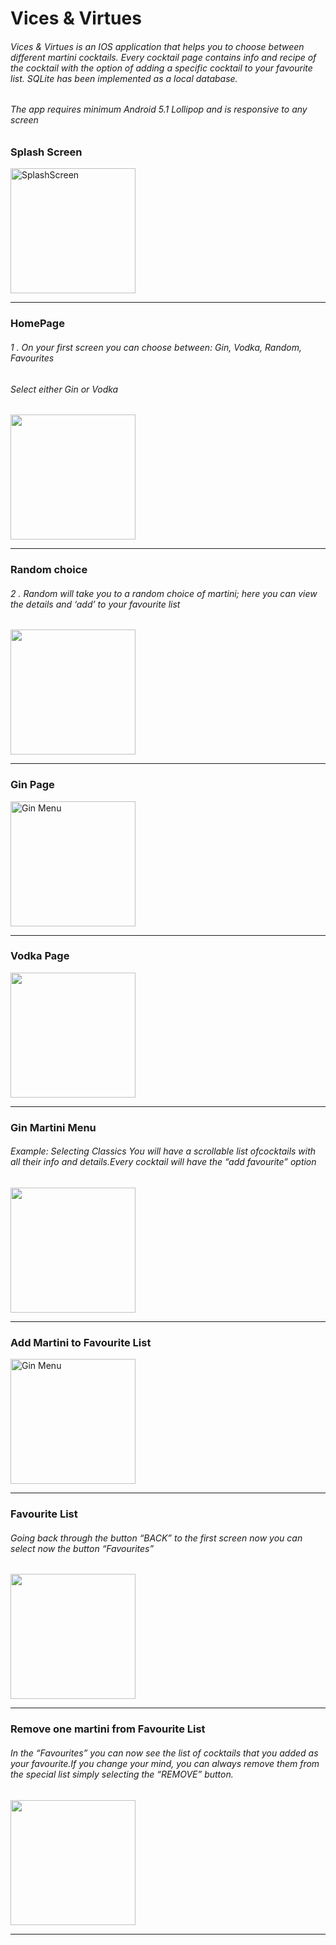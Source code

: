 # Vices & Virtues
###### Vices & Virtues is an IOS application that helps you to choose between different martini cocktails. Every cocktail page contains info and recipe of the cocktail with the option of adding a specific cocktail to your favourite list. SQLite has been implemented as a local database.
###### The app requires minimum Android 5.1 Lollipop and is responsive to any screen

### Splash Screen
<img width="200" alt="SplashScreen" src="https://user-images.githubusercontent.com/70955537/131239740-de778cb9-5d39-44cc-b7e0-9550b6501c63.png">

***

### HomePage
###### 1 . On your first screen you can choose between: Gin, Vodka, Random, Favourites
######     Select either Gin or Vodka
<img src="https://user-images.githubusercontent.com/70955537/131239792-d770d063-a989-494d-87b7-aa0213a9fde9.png" width="200" />

***

### Random choice 
###### 2 . Random will take you to a random choice  of  martini;  here  you  can view the details and ‘add’ to your favourite list
<img src="https://user-images.githubusercontent.com/70955537/131240117-5bc4c4b0-b185-4962-8ef9-71b2fb215df3.png" width="200" />

***

### Gin Page
<img width="200" alt="Gin Menu" src="https://user-images.githubusercontent.com/70955537/131240181-cd29d6cc-c9d0-4e59-91f5-fa434f31fa77.png">

***

### Vodka Page
<img src="https://user-images.githubusercontent.com/70955537/131240213-e5909476-5442-4186-9697-c785f7d498db.png" width="200" />

***

### Gin Martini Menu 
###### Example: Selecting Classics You will have a scrollable list ofcocktails with all their info and details.Every cocktail will have the “add favourite” option
<img src="https://user-images.githubusercontent.com/70955537/131240201-db19a33d-1ccd-4840-aca1-9555dfb77d14.png" width="200" />

***

### Add Martini to Favourite List
<img width="200" alt="Gin Menu" src="https://user-images.githubusercontent.com/70955537/131240273-9318054f-c5ba-4aab-a309-3cfcb8750dd5.png">

***

### Favourite List
###### Going back through the button “BACK” to the first screen now  you  can  select  now the button “Favourites”

<img src="https://user-images.githubusercontent.com/70955537/131240276-6333a654-bf02-4f84-a486-53d12e91ee71.png" width="200" />

***

### Remove one martini from Favourite List
###### In the “Favourites” you can now see the list  of  cocktails  that  you  added  as  your favourite.If you change your mind, you can always remove them from the special list simply selecting the “REMOVE” button.
<img src="https://user-images.githubusercontent.com/70955537/131240279-91deba6f-00bd-4620-bf26-d97cd8257214.png" width="200" />

***






